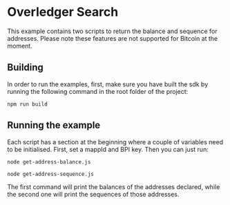 # Overledger Search

This example contains two scripts to return the balance and sequence for addresses. Please note these features are not supported for Bitcoin at the moment.

## Building

In order to run the examples, first, make sure you have built the sdk by running the following command in the root folder of the project:

```
npm run build
```

## Running the example

Each script has a section at the beginning where a couple of variables need to be initialised. First, set a mappId and BPI key. Then you can just run:

```
node get-address-balance.js
```

```
node get-address-sequence.js
```

The first command will print the balances of the addresses declared, while the second one will print the sequences of those addresses.